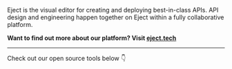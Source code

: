 Eject is the visual editor for creating and deploying best-in-class APIs. API design and engineering happen together on Eject within a fully collaborative platform.

**Want to find out more about our platform? Visit [eject.tech](https://eject.tech)**

---
 
Check out our open source tools below 👇
